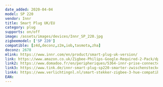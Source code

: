 ```yaml
---
date_added: 2020-04-04
model: SP 220
vendor: Innr
title: Smart Plug UK/EU
category: plug
supports: on/off
image: /assets/images/devices/Innr_SP_220.jpg
zigbeemodel: ['SP 220']
compatible: [z4d,deconz,z2m,iob,tasmota,zha]
deconz: 2678
mlink: https://www.innr.com/en/product/smart-plug-uk-version/
link: https://www.amazon.co.uk/Zigbee-Philips-Google-Required-2-Pack/dp/B07SLZVM78
link2: https://www.domadoo.fr/en/peripheriques/5364-innr-prise-connectee-super-slim-zigbee-30-pack-de-2-prises-8718781552664.html
link3: https://www.tink.de/innr-smart-plug-sp220-smarter-zwischenstecker-2er-pack
link4: https://www.verlichtingnl.nl/smart-stekker-zigbee-3-hue-compatible-single-pack
EAN: 
---
```

